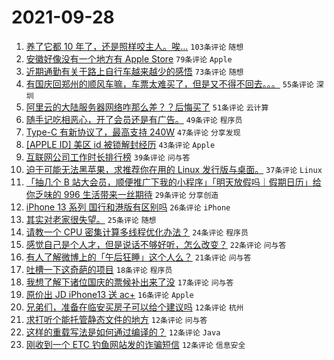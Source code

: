 # 2021-09-28

1. [养了它都 10 年了，还是照样咬主人。唉...](https://www.v2ex.com/t/804867) `103条评论` `随想`
1. [安徽好像没有一个地方有 Apple Store](https://www.v2ex.com/t/804793) `79条评论` `Apple`
1. [近期通勤有关于路上自行车越来越少的感悟](https://www.v2ex.com/t/804816) `73条评论` `随想`
1. [有国庆回郑州的顺风车嘛，车票太难买了，但是又不得不回去。。。](https://www.v2ex.com/t/804775) `55条评论` `深圳`
1. [阿里云的大陆服务器网络咋那么差？？后悔买了](https://www.v2ex.com/t/804822) `51条评论` `云计算`
1. [随手记吃相恶心，开了会员还是有广告。](https://www.v2ex.com/t/804919) `49条评论` `程序员`
1. [Type-C 有新协议了，最高支持 240W](https://www.v2ex.com/t/804823) `47条评论` `分享发现`
1. [[APPLE ID] 美区 id 被锁解封经历](https://www.v2ex.com/t/804799) `43条评论` `Apple`
1. [互联网公司工作时长排行榜](https://www.v2ex.com/t/804795) `39条评论` `问与答`
1. [迫于可能无法黑苹果，求推荐你在用的 Linux 发行版与桌面。](https://www.v2ex.com/t/804963) `37条评论` `Linux`
1. [「抽几个 B 站大会员，顺便推广下我的小程序」「明天放假吗｜假期日历」给你乏味的 996 生活带来一丝期待](https://www.v2ex.com/t/804932) `29条评论` `分享创造`
1. [iPhone 13 系列 国行和港版有区别吗](https://www.v2ex.com/t/804848) `26条评论` `iPhone`
1. [其实对老家很失望。](https://www.v2ex.com/t/804953) `25条评论` `随想`
1. [请教一个 CPU 密集计算多线程优化办法？](https://www.v2ex.com/t/804821) `24条评论` `程序员`
1. [感觉自己是个人才，但是说话不够好听，怎么改变？](https://www.v2ex.com/t/804824) `22条评论` `问与答`
1. [有人了解微博上的「午后狂睡」这个人么？](https://www.v2ex.com/t/804934) `21条评论` `问与答`
1. [吐槽一下这奇葩的项目](https://www.v2ex.com/t/804945) `18条评论` `程序员`
1. [我想了解下诸位国庆的票候补出来了没](https://www.v2ex.com/t/804879) `17条评论` `问与答`
1. [原价出 JD iPhone13 送 ac+](https://www.v2ex.com/t/804772) `16条评论` `Apple`
1. [兄弟们，准备在临安买房子可以给个建议吗](https://www.v2ex.com/t/804950) `12条评论` `杭州`
1. [求打听个能托管静态文件的地方](https://www.v2ex.com/t/804912) `12条评论` `问与答`
1. [这样的重载写法是如何通过编译的？](https://www.v2ex.com/t/804907) `12条评论` `Java`
1. [刚收到一个 ETC 钓鱼网站发的诈骗短信](https://www.v2ex.com/t/804887) `12条评论` `信息安全`
